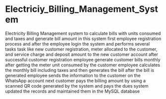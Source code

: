 # Electriciy_Billing_Management_System
Electricity Billing Management system to calculate bills with units consumed and taxes and generate bill amount
in this system first employee registration process and after the employee login the system and performs several tasks 
task like new customer registration, meter allocated to the customer, and service charge and deposit amount to the new customer account
after successful customer registration employee generate customer bills monthly
after getting the meter unit consumed by the customer employee calculates the monthly bill including taxes and then generates the bill
after the bill is generated employee sends the information to the customer on the WhatsApp account
next customer pays the billing amount by using a scanned QR code generated by the system and pays the dues
system updated the records and maintained them in the MySQL database 
